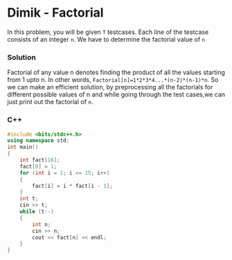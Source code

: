 # Dimik - Factorial

In this problem, you will be given `T` testcases. Each line of the testcase consists of an integer `n`. We have to determine the factorial value of `n`

### Solution
Factorial of any value n denotes finding the product of all the values starting from 1 upto n.
In other words, `Factorial[n]=1*2*3*4...*(n-2)*(n-1)*n`.
So we can make an efficient solution, by preprocessing all the factorials for different possible values of n and while going through the test cases,we can just print out the factorial of `n`.

### C++
```cpp
#include <bits/stdc++.h>
using namespace std;
int main()
{
    int fact[16];
    fact[0] = 1;
    for (int i = 1; i <= 15; i++)
    {
        fact[i] = i * fact[i - 1];
    }
    int t;
    cin >> t;
    while (t--)
    {
        int n;
        cin >> n;
        cout << fact[n] << endl;
    }
}
```

